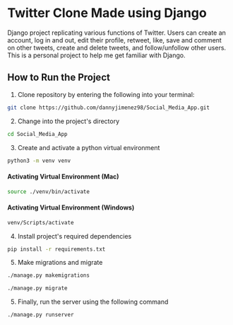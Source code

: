 # Twitter Clone Made using Django
Django project replicating various functions of Twitter.
Users can create an account, log in and out, edit their profile, retweet, like, save and comment on other tweets, create and delete tweets, and follow/unfollow other users.
This is a personal project to help me get familiar with Django.

## How to Run the Project
1.  Clone repository by entering the following into your terminal: 
```bash
git clone https://github.com/dannyjimenez98/Social_Media_App.git
```
2. Change into the project's directory
```bash
cd Social_Media_App
```
3. Create and activate a python virtual environment
```bash
python3 -m venv venv
```
#### Activating Virtual Environment (Mac)
```bash
source ./venv/bin/activate
```
#### Activating Virtual Environment (Windows)
```bash
venv/Scripts/activate
```
4. Install project's required dependencies
```bash
pip install -r requirements.txt
```
5. Make migrations and migrate
```bash
./manage.py makemigrations
```
```bash
./manage.py migrate
```
5. Finally, run the server using the following command
```bash
./manage.py runserver
```